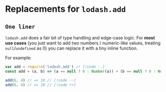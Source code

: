 # Replacements for `lodash.add`

## `One liner`

`lodash.add` does a fair bit of type handling and edge-case logic. For **most use cases** (you just want to add two numbers / numeric-like values, treating `null`/`undefined` as 0) you can replace it with a tiny inline function.

For example:

```js
var add = require('lodash.add') // [!code --]
const add = (a, b) => (a == null ? 0 : Number(a)) + (b == null ? 0 : Number(b)) // [!code ++]

add(6, 4) // => 10 // [!code --]
add(6, 4) // => 10 // [!code ++]
```
